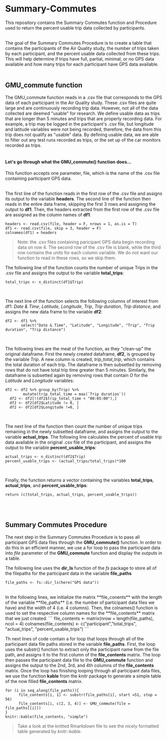 # Summary-Commutes
This repository contains the Summary Commutes function and Procedure used to return the percent usable trip data collected by participants. <br /><br />


The goal of the Summary Commutes Procedure is to create a table that contains the participants of the Air Quality study, the number of trips taken by each participant, and the percent usable data collected from these trips. This will help determine if trips have full, partial, minimal, or no GPS data available and how many trips for each participant have GPS data available. <br /><br />


## GMU_commute function 
The GMU_commute function reads in a .csv file that corresponds to the GPS data of each participant in the Air Quality study. These .csv files are quite large and are continuously recording trip data. However, not all of the data collected are deemed "usable" for research. We define usable data as trips that are longer than 5 minutes and trips that are properly recording data. For example, a trip may be logged in the participant's .csv file, but longitude and latitude variables were not being recorded, therefore, the data from this trip does not qualify as "usable" data. By defining usable data, we are able to filter out any test runs recorded as trips, or the set up of the car monitors recorded as trips.<br /><br />

#### Let's go through what the GMU_commute() function does...

This function accepts one parameter, file, which is the name of the .csv file containing participant GPS data.<br /><br />

The first line of the function reads in the first row of the .csv file and assigns its output to the variable **headers**. The second line of the function then reads in the entire data frame, skipping the first 3 rows and assigning the output to **df1**. Then, the headers extracted from the first row of the .csv file are assigned as the column names of **df1**:  

```
headers <- read.csv(file, header = F, nrows = 1, as.is = T)
df1 <- read.csv(file, skip = 3, header = F)
colnames(df1) = headers 
```


> Note: the .csv files containing paricipant GPS data begin recording data on row 4. The second row of the .csv file is blank, while the third row contains the units for each column variable. We do not want our function to read in these rows, so we skip them. 

The following line of the function counts the number of unique Trips in the .csv file and assigns the output to the variable **total_trips**: 
```
total_trips <- n_distinct(df1$Trip)
```
<br />

The next line of the function selects the following columns of interest from df1: *Date & Time*, *Latitude*, *Longitude*, *Trip*, *Trip duration*, *Trip distance*, and assigns the new data frame to the variable **df2**: 
```
df2 <- df1 %>% 
       select("Date & Time", "Latitude", "Longitude", "Trip", "Trip duration", "Trip distance")
```
<br />

The following lines are the meat of the function, as they "clean-up" the original dataframe. First the newly created dataframe, **df2**, is grouped by the variable *Trip*. A new column is created, *trip_total_trip*, which contains the total duration of each trip. The dataframe is then subsetted by removing rows that do not have total trip time greater than 5 minutes. Similarly, the dataframe is subsetted again by removing rows that contain *O* for the *Latitude* and *Longitude* variables: 
```
df2 <- df2 %>% group_by(Trip) %>% 
        mutate(trip_total_time = max(`Trip duration`))
  df2 <- df2[!(df2$trip_total_time < "00:05:00"),] 
  df2 <- df2[df2$Latitude != 0, ] 
  df2 <- df2[df2$Longitude !=0, ]
```
<br /> 

The next line of the function then count the number of unique trips remaining in the newly subsetted dataframe, and assigns the output to the variable **actual_trips**. The following line calculates the percent of usable trip data available in the original .csv file of the participant, and assigns the output to the variable **percent_usable_trips**: 
```
actual_trips <- n_distinct(df2$Trip) 
percent_usable_trips <- (actual_trips/total_trips)*100
```
<br /> 

Finally, the function returns a vector containing the variables **total_trips**, **actual_trips**, and **percent_usable_trips**: 
```
return (c(total_trips, actual_trips, percent_usable_trips))
```
<br /><br />

## Summary Commutes Procedure 
The next step in the Summary Commutes Procedure is to pass all participant GPS data files through the **GMU_commute()** function. In order to do this in an efficient manner, we use a for loop to pass the participant data into *file* parameter of the **GMU_commute** function and display the outputs in a table. 
<br />  

The following line uses the **dir_ls** function of the *fs* package to store all of the filepaths for the participant data in the variable **file_paths** 
```
file_paths <- fs::dir_ls(here("GPS data"))
```
<br />  
In the following lines, we initialize the matrix **file_conents** with the length of the variable **file_paths** (i.e. the number of participant data files we have) and the width of 4 (i.e. 4 columns). Then, the colnames() function is used to set the respective column names for the **file_contents** matrix that we just created.  
```
file_contents <- matrix(nrow = length(file_paths), ncol = 4)
colnames(file_contents) <- c("participant","total_trips", "actual_trips", "percent_usable_trips")
```
<br />  

Th next lines of code contain a for loop that loops through all of the participant data file paths stored in the variable **file_paths**. First, the loop uses the substr() function to extract only the participant name from the file path, and assigns it to the first column of the **file_contents** matrix. The loop then passes the participant data file to the **GMU_commute** function and assigns the output to the 2nd, 3rd, and 4th columns of the **file_contents** matrix. Once the loop has finishing looping through all participant data files, we use the function **kable** from the *knitr* package to generate a simple table of the now filled **file_contents** matrix. 
```
for (i in seq_along(file_paths)){
      file_contents[i, 1] <- substr(file_paths[i], start =51, stop = 56)
      file_contents[i, c(2, 3, 4)] <- GMU_commute(file = file_paths[[i]])
}
knitr::kable(file_contents, "simple")
```
> Take a look at the knitted Rmarkdown file to see the nicely formatted table generated by *knitr::kable*.